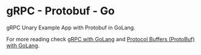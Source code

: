 # gRPC - Protobuf - Go

gRPC Unary Example App with Protobuf in GoLang.

For more reading check [gRPC with GoLang](https://medium.com/p/41d0d332745d) and [Protocol Buffers (ProtoBuf) with GoLang](https://medium.com/p/9d9b4ed53149).
